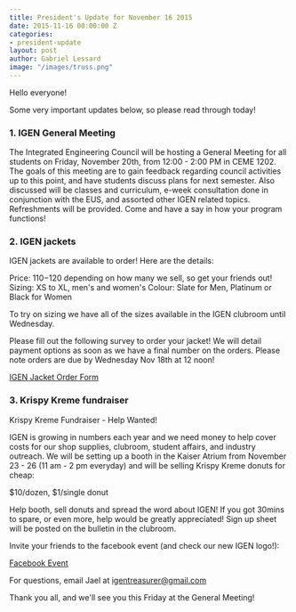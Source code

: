 ```yaml
---
title: President's Update for November 16 2015
date: 2015-11-16 00:00:00 Z
categories:
- president-update
layout: post
author: Gabriel Lessard
image: "/images/truss.png"
---
```


Hello everyone!

Some very important updates below, so please read through today!


### 1. IGEN General Meeting

The Integrated Engineering Council will be hosting a General Meeting for all students on Friday, November 20th, from 12:00 - 2:00 PM in CEME 1202. The goals of this meeting are to gain feedback regarding council activities up to this point, and have students discuss plans for next semester. Also discussed will be classes and curriculum, e-week consultation done in conjunction with the EUS, and assorted other IGEN related topics. Refreshments will be provided. Come and have a say in how your program functions!


### 2. IGEN jackets

IGEN jackets are available to order! Here are the details:

Price: $110-$120 depending on how many we sell, so get your friends out!
Sizing: XS to XL, men's and women's
Colour: Slate for Men, Platinum or Black for Women

To try on sizing we have all of the sizes available in the IGEN clubroom until Wednesday.

Please fill out the following survey to order your jacket! We will detail payment options as soon as we have a final number on the orders. Please note orders are due by Wednesday Nov 18th at 12 noon!

[IGEN Jacket Order Form](https://survey.ubc.ca/s/igen-jacket-signup/)


### 3. Krispy Kreme fundraiser

Krispy Kreme Fundraiser - Help Wanted!

IGEN is growing in numbers each year and we need money to help cover costs for our shop supplies, clubroom, student affairs, and industry outreach. We will be setting up a booth in the Kaiser Atrium from November 23  - 26 (11 am - 2 pm everyday) and will be selling Krispy Kreme donuts for cheap:

$10/dozen, $1/single donut

Help booth, sell donuts and spread the word about IGEN! If you got 30mins to spare, or even more, help would be greatly appreciated! Sign up sheet will be posted on the bulletin in the clubroom.

Invite your friends to the facebook event (and check our new IGEN logo!):

[Facebook Event](https://www.facebook.com/events/1046686905381749/)

For questions, email Jael at igentreasurer@gmail.com


Thank you all, and we'll see you this Friday at the General Meeting!


